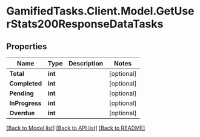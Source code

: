 # GamifiedTasks.Client.Model.GetUserStats200ResponseDataTasks

## Properties

Name | Type | Description | Notes
------------ | ------------- | ------------- | -------------
**Total** | **int** |  | [optional] 
**Completed** | **int** |  | [optional] 
**Pending** | **int** |  | [optional] 
**InProgress** | **int** |  | [optional] 
**Overdue** | **int** |  | [optional] 

[[Back to Model list]](../../README.md#documentation-for-models) [[Back to API list]](../../README.md#documentation-for-api-endpoints) [[Back to README]](../../README.md)

